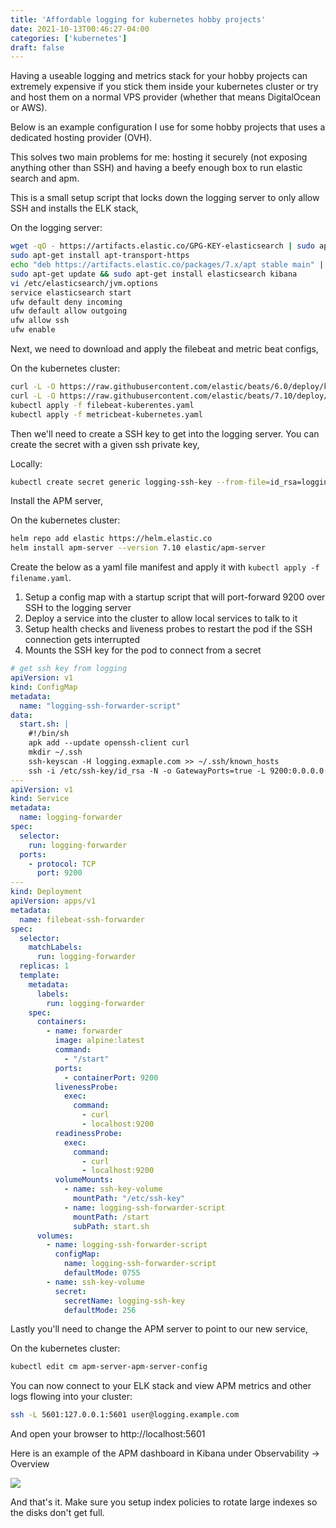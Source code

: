 ```yaml
---
title: 'Affordable logging for kubernetes hobby projects'
date: 2021-10-13T00:46:27-04:00
categories: ['kubernetes']
draft: false
---
```


Having a useable logging and metrics stack for your hobby projects can extremely expensive if you 
stick them inside your kubernetes cluster or try and host them on a normal VPS provider (whether that means DigitalOcean or AWS).

Below is an example configuration I use for some hobby projects that uses a dedicated hosting provider (OVH).

This solves two main problems for me: hosting it securely (not exposing anything other than SSH) and having a beefy 
enough box to run elastic search and apm.

This is a small setup script that locks down the logging server to only allow SSH and installs the ELK stack,

On the logging server:

``` bash
wget -qO - https://artifacts.elastic.co/GPG-KEY-elasticsearch | sudo apt-key add -
sudo apt-get install apt-transport-https
echo "deb https://artifacts.elastic.co/packages/7.x/apt stable main" | sudo tee /etc/apt/sources.list.d/elastic-7.x.list
sudo apt-get update && sudo apt-get install elasticsearch kibana
vi /etc/elasticsearch/jvm.options
service elasticsearch start
ufw default deny incoming
ufw default allow outgoing
ufw allow ssh
ufw enable
```


Next, we need to download and apply the filebeat and metric beat configs,

On the kubernetes cluster:

```bash 
curl -L -O https://raw.githubusercontent.com/elastic/beats/6.0/deploy/kubernetes/filebeat-kubernetes.yaml
curl -L -O https://raw.githubusercontent.com/elastic/beats/7.10/deploy/kubernetes/metricbeat-kubernetes.yaml
kubectl apply -f filebeat-kuberentes.yaml
kubectl apply -f metricbeat-kubernetes.yaml
```

Then we'll need to create a SSH key to get into the logging server. You can create the secret with a given ssh private key,

Locally:

```bash
kubectl create secret generic logging-ssh-key --from-file=id_rsa=logging_ssh_key
```

Install the APM server,

On the kubernetes cluster:

```bash 
helm repo add elastic https://helm.elastic.co
helm install apm-server --version 7.10 elastic/apm-server
```


Create the below as a yaml file manifest and apply it with `kubectl apply -f filename.yaml`.

1. Setup a config map with a startup script that will port-forward 9200 over SSH to the logging server
2. Deploy a service into the cluster to allow local services to talk to it
3. Setup health checks and liveness probes to restart the pod if the SSH connection gets interrupted
4. Mounts the SSH key for the pod to connect from a secret

```yaml
# get ssh key from logging
apiVersion: v1
kind: ConfigMap
metadata:
  name: "logging-ssh-forwarder-script"
data:
  start.sh: |
    #!/bin/sh
    apk add --update openssh-client curl
    mkdir ~/.ssh
    ssh-keyscan -H logging.exmaple.com >> ~/.ssh/known_hosts
    ssh -i /etc/ssh-key/id_rsa -N -o GatewayPorts=true -L 9200:0.0.0.0:9200 user@logging.example.com
---
apiVersion: v1
kind: Service
metadata:
  name: logging-forwarder
spec:
  selector:
    run: logging-forwarder
  ports:
    - protocol: TCP
      port: 9200
---
kind: Deployment
apiVersion: apps/v1
metadata:
  name: filebeat-ssh-forwarder
spec:
  selector:
    matchLabels:
      run: logging-forwarder
  replicas: 1
  template:
    metadata:
      labels:
        run: logging-forwarder
    spec:
      containers:
        - name: forwarder
          image: alpine:latest
          command:
            - "/start"
          ports:
            - containerPort: 9200
          livenessProbe:
            exec:
              command:
                - curl
                - localhost:9200
          readinessProbe:
            exec:
              command:
                - curl
                - localhost:9200
          volumeMounts:
            - name: ssh-key-volume
              mountPath: "/etc/ssh-key"
            - name: logging-ssh-forwarder-script
              mountPath: /start
              subPath: start.sh
      volumes:
        - name: logging-ssh-forwarder-script
          configMap:
            name: logging-ssh-forwarder-script
            defaultMode: 0755
        - name: ssh-key-volume
          secret:
            secretName: logging-ssh-key
            defaultMode: 256
```


Lastly you'll need to change the APM server to point to our new service,

On the kubernetes cluster:

```bash 
kubectl edit cm apm-server-apm-server-config
```

You can now connect to your ELK stack and view APM metrics and other logs flowing into your cluster:

```bash
ssh -L 5601:127.0.0.1:5601 user@logging.example.com
```

And open your browser to http://localhost:5601

Here is an example of the APM dashboard in Kibana under Observability -> Overview

![](/images/monitoring/apm.png)

And that's it. Make sure you setup index policies to rotate large indexes so the disks don't get full.
